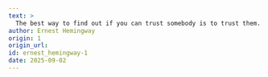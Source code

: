 ```yaml
---
text: >
  The best way to find out if you can trust somebody is to trust them.
author: Ernest Hemingway
origin: 1
origin_url:
id: ernest_hemingway-1
date: 2025-09-02 
---
```

